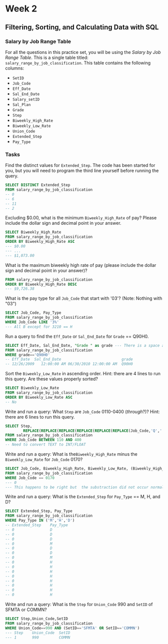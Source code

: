 # Week 2
## Filtering, Sorting, and Calculating Data with SQL
### Salary by Job Range Table
For all the questions in this practice set, you will be using the *Salary by Job Range Table*. This is a single table titled: `salary_range_by_job_classification`. This table contains the following columns:
* `SetID`
* `Job_Code`
* `Eff_Date`
* `Sal_End_Date`
* `Salary_setID`
* `Sal_Plan`
* `Grade`
* `Step`
* `Biweekly_High_Rate`
* `Biweekly_Low_Rate`
* `Union_Code`
* `Extended_Step`
* `Pay_Type`

### Tasks

Find the distinct values for `Extended_Step`. The code has been started for you, but you will need to program the third line yourself before running the query. 

```sql
SELECT DISTINCT Extended_Step 
FROM salary_range_by_job_classification
-- 0
-- 6
-- 11
-- 2
```

Excluding $0.00, what is the minimum `Biweekly_High_Rate` of pay? Please include the dollar sign and decimal point in your answer.

```sql
SELECT Biweekly_High_Rate
FROM salary_range_by_job_classification
ORDER BY Biweekly_High_Rate ASC
--- $0.00 
--- ...
--- $1,073.00
```

What is the maximum biweekly high rate of pay (please include the dollar sign and decimal point in your answer)?

```sql
FROM salary_range_by_job_classification
ORDER BY Biweekly_High_Rate DESC
--- $9,726.38
```

What is the pay type for all `Job_Code` that start with '03'? (Note: Nothing with "03")
```sql
SELECT Job_Code, Pay_Type
FROM salary_range_by_job_classification
WHERE Job_Code LIKE '3%'
--- All B except for 3210 == H
```

Run a query to find the `Eff_Date` or `Sal_End_Date` for `Grade` == Q90H0.
``` sql
SELECT Eff_Date, Sal_End_Date, "Grade " as grade --- There is a space after the column name
FROM salary_range_by_job_classification
WHERE grade=='Q90H0'
-- Eff_Date	 Sal_End_Date	                        grade
-- 12/26/2009   12:00:00 AM	06/30/2010 12:00:00 AM	Q90H0
```

Sort the `Biweekly_Low_Rate` in ascending order. Hint: there are 4 lines to run this query. Are these values properly sorted?
```sql
SELECT Biweekly_Low_Rate
FROM salary_range_by_job_classification
ORDER BY Biweekly_Low_Rate ASC
-- No
```

Write and run a query: What `Step` are `Job_Code` 0110-0400 (*through*?)? Hint: there are 6 lines to run this query.
```sql
SELECT Step, 
        REPLACE(REPLACE(REPLACE(REPLACE(REPLACE(REPLACE(Job_Code,'Q',''), 'H',''), 'P',''), 'AC',''),'AB',''), ' ','') AS Clean_Job_Code
FROM salary_range_by_job_classification
WHERE Job_Code BETWEEN 110 AND 400
-- Need to convert TEXT to INT/FLOAT
```

Write and run a query: What is the`Biweekly_High_Rate` minus the `Biweekly_Low_Rate` for `Job_Code` 0170?
```sql
SELECT Job_Code, Biweekly_High_Rate, Biweekly_Low_Rate, (Biweekly_High_Rate - Biweekly_Low_Rate)
FROM salary_range_by_job_classification
WHERE Job_Code == 0170
--- 0
--- This happens to be right but  the substraction did not occur normally because both data types are TEXT and not NUMERIC
```

Write and run a query: What is the `Extended_Step` for `Pay_Type` == M, H, and D?
```sql
SELECT Extended_Step, Pay_Type
FROM salary_range_by_job_classification
WHERE Pay_Type IN ('M','H','D')
-- Extended_Step    Pay_Type
-- 0	            D
-- 0	            D
-- 0	            D
-- 0	            M
-- 0	            D
-- 0	            D
-- 0	            M
-- 0	            H
-- 0	            H
-- 0	            H
-- 0	            H
-- 0	            H
-- 0	            H
-- 0	            H
-- 0	            H
```

Write and run a query: What is the `Step` for `Union_Code` 990 and `SetID` of SFMTA or COMMN?
```sql
SELECT Step,Union_Code,SetID
FROM salary_range_by_job_classification
WHERE Union_Code==990 AND (SetID=='SFMTA' OR SetID=='COMMN')
--- Step    Union_Code	SetID
--- 1	    990     	COMMN
```
